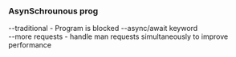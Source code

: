 ### AsynSchrounous prog

--traditional - Program is blocked 
    --async/await keyword     
    --more requests - handle man requests simultaneously to improve performance